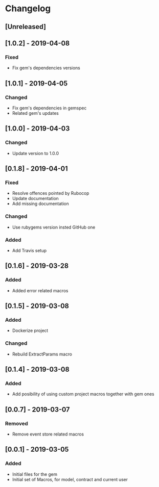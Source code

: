 # Changelog

## [Unreleased]

## [1.0.2] - 2019-04-08
### Fixed
- Fix gem's dependencies versions

## [1.0.1] - 2019-04-05
### Changed
- Fix gem's dependencies in gemspec
- Related gem's updates

## [1.0.0] - 2019-04-03
### Changed
- Update version to 1.0.0

## [0.1.8] - 2019-04-01
### Fixed
- Resolve offences pointed by Rubocop
- Update documentation
- Add missing documentation

### Changed
- Use rubygems version insted GitHub one

### Added
- Add Travis setup

## [0.1.6] - 2019-03-28
### Added
- Added error related macros

## [0.1.5] - 2019-03-08
### Added
- Dockerize project

### Changed
- Rebuild ExtractParams macro

## [0.1.4] - 2019-03-08
### Added
- Add posibility of using custom project macros together with gem ones

## [0.0.7] - 2019-03-07
### Removed
- Remove event store related macros

## [0.0.1] - 2019-03-05
### Added
- Initial files for the gem
- Initial set of Macros, for model, contract and current user
